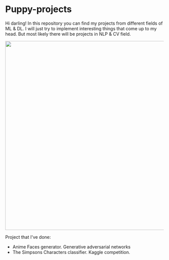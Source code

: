 # Puppy-projects

Hi darling! In this repository you can find my projects from different fields of ML & DL. I will just try to implement interesting things that come up to my head. But most likely there will be projects in NLP & CV field. 

<img src='https://images.saymedia-content.com/.image/t_share/MTk3OTg0MDg5NTM2OTk2NTEz/how-to-generate-ai-art-using-midjourney.png' width=600>

Project that I've done: 

* Anime Faces generator. Generative adversarial networks
* The Simpsons Characters classifier. Kaggle competition.
